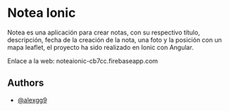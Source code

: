 
# Notea Ionic

Notea es una aplicación para crear notas, con su respectivo título, descripción, fecha de la creación de la nota, una foto y la posición con un mapa leaflet, el proyecto ha sido realizado en Ionic con Angular.

Enlace a la web: noteaionic-cb7cc.firebaseapp.com


## Authors

- [@alexgg9](https://www.github.com/alexgg9)
